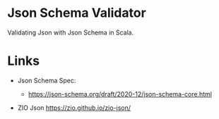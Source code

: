 # Json Schema Validator

Validating Json with Json Schema in Scala.

# Links

- Json Schema Spec: 
  - https://json-schema.org/draft/2020-12/json-schema-core.html

- ZIO Json https://zio.github.io/zio-json/